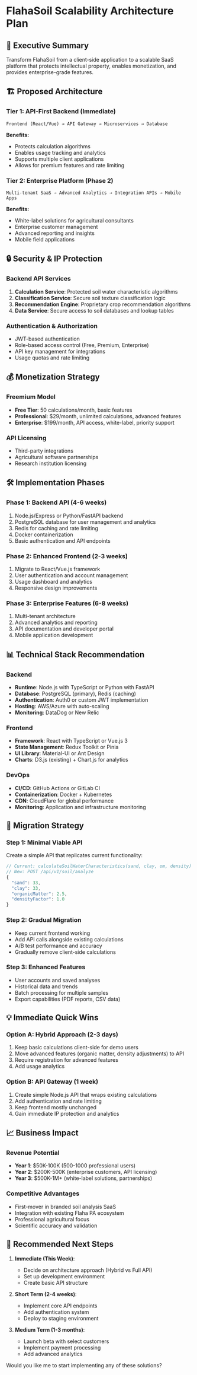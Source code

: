 # FlahaSoil Scalability Architecture Plan

## 🎯 **Executive Summary**

Transform FlahaSoil from a client-side application to a scalable SaaS platform that protects intellectual property, enables monetization, and provides enterprise-grade features.

## 🏗️ **Proposed Architecture**

### **Tier 1: API-First Backend (Immediate)**
```
Frontend (React/Vue) → API Gateway → Microservices → Database
```

**Benefits:**
- Protects calculation algorithms
- Enables usage tracking and analytics
- Supports multiple client applications
- Allows for premium features and rate limiting

### **Tier 2: Enterprise Platform (Phase 2)**
```
Multi-tenant SaaS → Advanced Analytics → Integration APIs → Mobile Apps
```

**Benefits:**
- White-label solutions for agricultural consultants
- Enterprise customer management
- Advanced reporting and insights
- Mobile field applications

## 🔒 **Security & IP Protection**

### **Backend API Services**
1. **Calculation Service**: Protected soil water characteristic algorithms
2. **Classification Service**: Secure soil texture classification logic
3. **Recommendation Engine**: Proprietary crop recommendation algorithms
4. **Data Service**: Secure access to soil databases and lookup tables

### **Authentication & Authorization**
- JWT-based authentication
- Role-based access control (Free, Premium, Enterprise)
- API key management for integrations
- Usage quotas and rate limiting

## 💰 **Monetization Strategy**

### **Freemium Model**
- **Free Tier**: 50 calculations/month, basic features
- **Professional**: $29/month, unlimited calculations, advanced features
- **Enterprise**: $199/month, API access, white-label, priority support

### **API Licensing**
- Third-party integrations
- Agricultural software partnerships
- Research institution licensing

## 🛠️ **Implementation Phases**

### **Phase 1: Backend API (4-6 weeks)**
1. Node.js/Express or Python/FastAPI backend
2. PostgreSQL database for user management and analytics
3. Redis for caching and rate limiting
4. Docker containerization
5. Basic authentication and API endpoints

### **Phase 2: Enhanced Frontend (2-3 weeks)**
1. Migrate to React/Vue.js framework
2. User authentication and account management
3. Usage dashboard and analytics
4. Responsive design improvements

### **Phase 3: Enterprise Features (6-8 weeks)**
1. Multi-tenant architecture
2. Advanced analytics and reporting
3. API documentation and developer portal
4. Mobile application development

## 📊 **Technical Stack Recommendation**

### **Backend**
- **Runtime**: Node.js with TypeScript or Python with FastAPI
- **Database**: PostgreSQL (primary), Redis (caching)
- **Authentication**: Auth0 or custom JWT implementation
- **Hosting**: AWS/Azure with auto-scaling
- **Monitoring**: DataDog or New Relic

### **Frontend**
- **Framework**: React with TypeScript or Vue.js 3
- **State Management**: Redux Toolkit or Pinia
- **UI Library**: Material-UI or Ant Design
- **Charts**: D3.js (existing) + Chart.js for analytics

### **DevOps**
- **CI/CD**: GitHub Actions or GitLab CI
- **Containerization**: Docker + Kubernetes
- **CDN**: CloudFlare for global performance
- **Monitoring**: Application and infrastructure monitoring

## 🚀 **Migration Strategy**

### **Step 1: Minimal Viable API**
Create a simple API that replicates current functionality:
```javascript
// Current: calculateSoilWaterCharacteristics(sand, clay, om, density)
// New: POST /api/v1/soil/analyze
{
  "sand": 33,
  "clay": 33,
  "organicMatter": 2.5,
  "densityFactor": 1.0
}
```

### **Step 2: Gradual Migration**
- Keep current frontend working
- Add API calls alongside existing calculations
- A/B test performance and accuracy
- Gradually remove client-side calculations

### **Step 3: Enhanced Features**
- User accounts and saved analyses
- Historical data and trends
- Batch processing for multiple samples
- Export capabilities (PDF reports, CSV data)

## 💡 **Immediate Quick Wins**

### **Option A: Hybrid Approach (2-3 days)**
1. Keep basic calculations client-side for demo users
2. Move advanced features (organic matter, density adjustments) to API
3. Require registration for advanced features
4. Add usage analytics

### **Option B: API Gateway (1 week)**
1. Create simple Node.js API that wraps existing calculations
2. Add authentication and rate limiting
3. Keep frontend mostly unchanged
4. Gain immediate IP protection and analytics

## 📈 **Business Impact**

### **Revenue Potential**
- **Year 1**: $50K-100K (500-1000 professional users)
- **Year 2**: $200K-500K (enterprise customers, API licensing)
- **Year 3**: $500K-1M+ (white-label solutions, partnerships)

### **Competitive Advantages**
- First-mover in branded soil analysis SaaS
- Integration with existing Flaha PA ecosystem
- Professional agricultural focus
- Scientific accuracy and validation

## 🎯 **Recommended Next Steps**

1. **Immediate (This Week)**:
   - Decide on architecture approach (Hybrid vs Full API)
   - Set up development environment
   - Create basic API structure

2. **Short Term (2-4 weeks)**:
   - Implement core API endpoints
   - Add authentication system
   - Deploy to staging environment

3. **Medium Term (1-3 months)**:
   - Launch beta with select customers
   - Implement payment processing
   - Add advanced analytics

Would you like me to start implementing any of these solutions?
